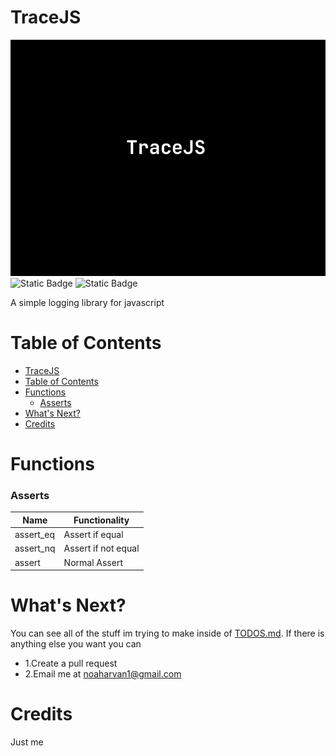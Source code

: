 # TraceJS
![TraceJS_logo](assets/TraceJS_logo.png)
![Static Badge](https://img.shields.io/badge/Release-1.0-blue)
![Static Badge](https://img.shields.io/badge/Made_In-JS-yellow)

A simple logging library for javascript

# Table of Contents
- [TraceJS](#tracejs)
- [Table of Contents](#table-of-contents)
- [Functions](#functions)
    - [Asserts](#asserts)
- [What's Next?](#whats-next)
- [Credits](#credits)

# Functions
### Asserts
| Name | Functionality |
| ---- | ------------- |
| assert_eq | Assert if equal |
| assert_nq | Assert if not equal |
| assert | Normal Assert |

# What's Next?
You can see all of the stuff im trying to make inside of [TODOS.md](TODOS.md). If there is anything else you want you can
- 1.Create a pull request
- 2.Email me at noaharvan1@gmail.com
# Credits
Just me
